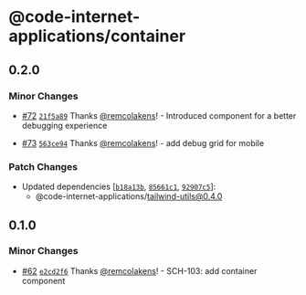 # @code-internet-applications/container

## 0.2.0

### Minor Changes

- [#72](https://github.com/code-internet-applications/cbt-hydrogen/pull/72)
  [`21f5a89`](https://github.com/code-internet-applications/cbt-hydrogen/commit/21f5a89c63988ca10444b86a8b5e7205a219fec9)
  Thanks [@remcolakens](https://github.com/remcolakens)! - Introduced
  <ContainerDebug /> component for a better debugging experience

- [#73](https://github.com/code-internet-applications/cbt-hydrogen/pull/73)
  [`563ce94`](https://github.com/code-internet-applications/cbt-hydrogen/commit/563ce94141d7535664e51bdd6190761a70d16164)
  Thanks [@remcolakens](https://github.com/remcolakens)! - add debug grid for
  mobile

### Patch Changes

- Updated dependencies
  [[`b18a13b`](https://github.com/code-internet-applications/cbt-hydrogen/commit/b18a13bd0b95bdb9fb8bf492c0ff471a0a594408),
  [`85661c1`](https://github.com/code-internet-applications/cbt-hydrogen/commit/85661c187763889d037909a68fc718b3e7280c80),
  [`92907c5`](https://github.com/code-internet-applications/cbt-hydrogen/commit/92907c5c2d639caf3e987616207a12faeabb12c7)]:
  - @code-internet-applications/tailwind-utils@0.4.0

## 0.1.0

### Minor Changes

- [#62](https://github.com/code-internet-applications/cbt-hydrogen/pull/62)
  [`e2cd2f6`](https://github.com/code-internet-applications/cbt-hydrogen/commit/e2cd2f6484d0dac9678dfa6d7e2ec675cf9863c3)
  Thanks [@remcolakens](https://github.com/remcolakens)! - SCH-103: add
  container component
